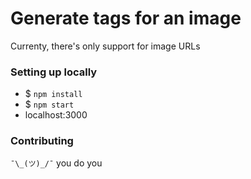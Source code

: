 # Generate tags for an image
Currenty, there's only support for image URLs

### Setting up locally
* $ `npm install`
* $ `npm start`
* localhost:3000

### Contributing
`¯\_(ツ)_/¯` you do you
